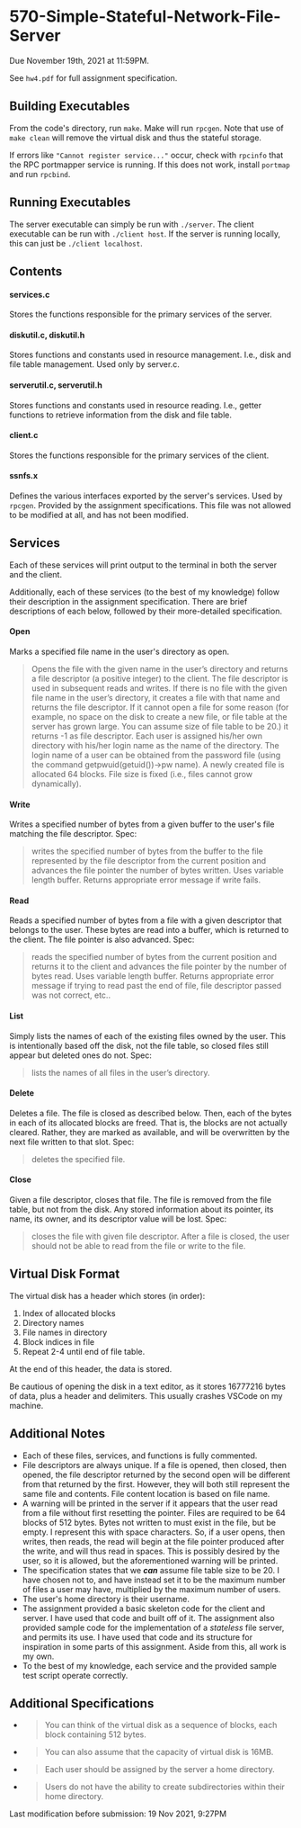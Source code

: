 # 570-Simple-Stateful-Network-File-Server

Due November 19th, 2021 at 11:59PM.

See `hw4.pdf` for full assignment specification.

## Building Executables
From the code's directory, run `make`. Make will run `rpcgen`. Note that use of `make clean` will remove the virtual disk and thus the stateful storage.

If errors like `"Cannot register service..."` occur, check with `rpcinfo` that the RPC portmapper service is running. If this does not work, install `portmap` and run `rpcbind`.

## Running Executables
The server executable can simply be run with `./server`. The client executable can be run with `./client host`. If the server is running locally, this can just be `./client localhost`.

## Contents

#### services.c

Stores the functions responsible for the primary services of the server.

#### diskutil.c, diskutil.h

Stores functions and constants used in resource management. I.e., disk and file table management. Used only by server.c.

#### serverutil.c, serverutil.h

Stores functions and constants used in resource reading. I.e., getter functions to retrieve information from the disk and file table.

#### client.c

Stores the functions responsible for the primary services of the client.

#### ssnfs.x

Defines the various interfaces exported by the server's services. Used by `rpcgen`. Provided by the assignment specifications. This file was not allowed to be modified at all, and has not been modified.

## Services
Each of these services will print output to the terminal in both the server and the client.

Additionally, each of these services (to the best of my knowledge) follow their description in the assignment specification. There are brief descriptions of each below, followed by their more-detailed specification.

#### Open
Marks a specified file name in the user's directory as open.
> Opens the file with the given name in the user’s directory and returns a file descriptor (a positive integer) to the client. The file descriptor is used in subsequent reads and writes. If there is no file with the given file name in the user’s directory, it creates a file with that name and returns the file descriptor. If it cannot open a file for some reason (for example, no space on the disk to create a new file, or file table at the server has grown large. You can assume size of file table to be 20.) it returns -1 as file descriptor. Each user is assigned his/her own directory with his/her login name as the name of the directory. The login name of a user can be obtained from the password file (using the command getpwuid(getuid())->pw name). A newly created file is allocated 64 blocks. File size is fixed (i.e., files cannot grow dynamically).

#### Write
Writes a specified number of bytes from a given buffer to the user's file matching the file descriptor. Spec:
> writes the specified number of bytes from the buffer to the file represented by the file descriptor from the current position and advances the file pointer the number of bytes written. Uses variable length buffer. Returns appropriate error message if write fails.

#### Read
Reads a specified number of bytes from a file with a given descriptor that belongs to the user. These bytes are read into a buffer, which is returned to the client. The file pointer is also advanced. Spec:
> reads the specified number of bytes from the current position and returns it to the client and advances the file pointer by the number of bytes read. Uses variable length buffer. Returns appropriate error message if trying to read past the end of file, file descriptor passed was not correct, etc..

#### List
Simply lists the names of each of the existing files owned by the user. This is intentionally based off the disk, not the file table, so closed files still appear but deleted ones do not. Spec:
> lists the names of all files in the user’s directory.

#### Delete
Deletes a file. The file is closed as described below. Then, each of the bytes in each of its allocated blocks are freed. That is, the blocks are not actually cleared. Rather, they are marked as available, and will be overwritten by the next file written to that slot. Spec:
> deletes the specified file.

#### Close
Given a file descriptor, closes that file. The file is removed from the file table, but not from the disk. Any stored information about its pointer, its name, its owner, and its descriptor value will be lost. Spec:
> closes the file with given file descriptor. After a file is closed, the user should not be able to read from the file or write to the file.

## Virtual Disk Format
The virtual disk has a header which stores (in order):
1. Index of allocated blocks
2. Directory names
3. File names in directory
4. Block indices in file
5. Repeat 2-4 until end of file table.

At the end of this header, the data is stored.

Be cautious of opening the disk in a text editor, as it stores 16777216 bytes of data, plus a header and delimiters. This usually crashes VSCode on my machine.

## Additional Notes
- Each of these files, services, and functions is fully commented.
- File descriptors are always unique. If a file is opened, then closed, then opened, the file descriptor returned by the second open will be different from that returned by the first. However, they will both still represent the same file and contents. File content location is based on file name.
- A warning will be printed in the server if it appears that the user read from a file without first resetting the pointer. Files are required to be 64 blocks of 512 bytes. Bytes not written to must exist in the file, but be empty. I represent this with space characters. So, if a user opens, then writes, then reads, the read will begin at the file pointer produced after the write, and will thus read in spaces. This is possibly desired by the user, so it is allowed, but the aforementioned warning will be printed.
- The specification states that we ***can*** assume file table size to be 20. I have chosen not to, and have instead set it to be the maximum number of files a user may have, multiplied by the maximum number of users.
- The user's home directory is their username.
- The assignment provided a basic skeleton code for the client and server. I have used that code and built off of it. The assignment also provided sample code for the implementation of a *stateless* file server, and permits its use. I have used that code and its structure for inspiration in some parts of this assignment. Aside from this, all work is my own.
- To the best of my knowledge, each service and the provided sample test script operate correctly.

## Additional Specifications
- > You can think of the virtual disk as a sequence of blocks, each block containing 512 bytes.
- > You can also assume that the capacity of virtual disk is 16MB.
- > Each user should be assigned by the server a home directory.
- > Users do not have the ability to create subdirectories within their home directory.

Last modification before submission: 19 Nov 2021, 9:27PM